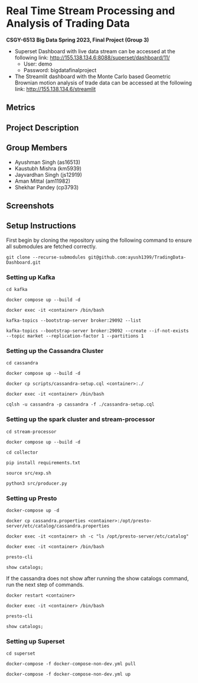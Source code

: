 # Real Time Stream Processing and Analysis of Trading Data
**CSGY-6513 Big Data Spring 2023, Final Project (Group 3)**

* Superset Dashboard with live data stream can be accessed at the following link: http://155.138.134.6:8088/superset/dashboard/11/
    * User: demo
    * Password: bigdatafinalproject
* The Streamlit dashboard with the Monte Carlo based Geometric Brownian motion analysis of trade data can be accessed at the following link: http://155.138.134.6/streamlit
## Metrics
## Project Description
## Group Members
* Ayushman Singh (as16513)
* Kaustubh Mishra (km5939)
* Jayvardhan Singh (js12919)
* Aman Mittal (am11982)
* Shekhar Pandey (cp3793)

## Screenshots
## Setup Instructions

First begin by cloning the repository using the following command to ensure all submodules are fetched correctly.
```
git clone --recurse-submodules git@github.com:ayush1399/TradingData-Dashboard.git
```

### Setting up Kafka
```
cd kafka

docker compose up --build -d
```

```
docker exec -it <container> /bin/bash

kafka-topics --bootstrap-server broker:29092 --list

kafka-topics --bootstrap-server broker:29092 --create --if-not-exists --topic market --replication-factor 1 --partitions 1
```

### Setting up the Cassandra Cluster
```
cd cassandra

docker compose up --build -d

docker cp scripts/cassandra-setup.cql <container>:./

docker exec -it <container> /bin/bash

cqlsh -u cassandra -p cassandra -f ./cassandra-setup.cql
```

### Setting up the spark cluster and stream-processor
```
cd stream-processor

docker compose up --build -d
```

```
cd collector

pip install requirements.txt

source src/exp.sh

python3 src/producer.py
```

### Setting up Presto
```
docker-compose up -d 

docker cp cassandra.properties <container>:/opt/presto-server/etc/catalog/cassandra.properties

docker exec -it <container> sh -c "ls /opt/presto-server/etc/catalog"

docker exec -it <container> /bin/bash

presto-cli

show catalogs;
```
If the cassandra does not show after running the show catalogs command, run the next step of commands.
```
docker restart <container>

docker exec -it <container> /bin/bash

presto-cli

show catalogs;
```

### Setting up Superset
```
cd superset

docker-compose -f docker-compose-non-dev.yml pull

docker-compose -f docker-compose-non-dev.yml up
```